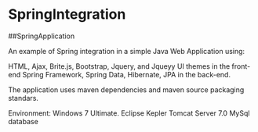 SpringIntegration
=================

##SpringApplication

An example of Spring integration in a simple Java Web Application using: 

HTML, Ajax, Brite.js, Bootstrap, Jquery, and Jqueyy UI themes in the front-end
Spring Framework, Spring Data, Hibernate, JPA in the back-end.


The application uses maven dependencies and maven source packaging standars.

Environment:
Windows 7 Ultimate.
Eclipse Kepler
Tomcat Server 7.0
MySql database


